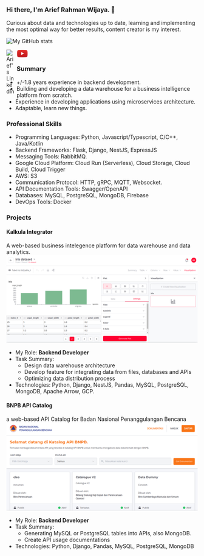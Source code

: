 ### Hi there, I'm Arief Rahman Wijaya.  👋

Curious about data and technologies up to date, learning and implementing the most optimal way for better results, content creator is my interest.

![My GitHub stats](https://github-readme-stats.vercel.app/api?username=AriefRahmanW&show_icons=true&theme=radical)

<a href="https://www.linkedin.com/in/ariefrahmanw/">
  <img align="left" alt="Arief's LinkedIn" width="22px" style="margin-right: 5px" src="https://raw.githubusercontent.com/peterthehan/peterthehan/master/assets/linkedin.svg" />
</a>
<a href="https://www.youtube.com/channel/UC-2TVPrsRZ8S3WD3nLhZrCQ">
  <img align="left" alt="Arief's Youtube" width="30px" src="./assets/img/yt.png" />
</a>
<br/>

### Summary
- +/-1.8 years experience in backend development.
- Building and developing a data warehouse for a business intelligence platform from scratch.
- Experience in developing applications using microservices architecture.
- Adaptable, learn new things.

### Professional Skills
- Programming Languages: Python, Javascript/Typescript, C/C++, Java/Kotlin
- Backend Frameworks: Flask, Django, NestJS, ExpressJS
- Messaging Tools: RabbitMQ.
- Google Cloud Platform: Cloud Run (Serverless), Cloud Storage, Cloud Build, Cloud Trigger
- AWS: S3
- Communication Protocol: HTTP, gRPC, MQTT, Websocket.
- API Documentation Tools: Swagger/OpenAPI
- Databases: MySQL, PostgreSQL, MongoDB, Firebase
- DevOps Tools: Docker

### Projects
#### Kalkula Integrator
A web-based business intelegence platform for data warehouse and data analytics.
![alt text](./assets/img/kalkula.png?raw=true)
- My Role: <b>Backend Developer</b>
- Task Summary:
  - Design data warehouse architecture
  - Develop feature for integrating data from files, databases and APIs
  - Optimizing data distribution process
- Technologies: Python, Django, NestJS, Pandas, MySQL, PostgreSQL, MongoDB, Apache Arrow, GCP.

#### BNPB API Catalog
a web-based API Catalog for Badan Nasional Penanggulangan Bencana
![alt text](./assets/img/bnpb.png?raw=true)
- My Role: <b>Backend Developer</b>
- Task Summary:
  - Generating MySQL or PostgreSQL tables into APIs, also MongoDB.
  - Create API usage documentations
- Technologies: Python, Django, Pandas, MySQL, PostgreSQL, MongoDB


